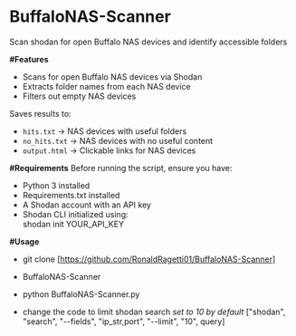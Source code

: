 # BuffaloNAS-Scanner
Scan shodan for open Buffalo NAS devices and identify accessible folders

**#Features**
  - Scans for open Buffalo NAS devices via Shodan
  - Extracts folder names from each NAS device 
  - Filters out empty NAS devices
    
  Saves results to:  
   - `hits.txt` → NAS devices with useful folders  
   - `no_hits.txt` → NAS devices with no useful content  
   - `output.html` → Clickable links for NAS devices  

**#Requirements**
  Before running the script, ensure you have:
   - Python 3 installed
   - Requirements.txt installed
   - A Shodan account with an API key  
   - Shodan CLI initialized using:  
          shodan init YOUR_API_KEY

**#Usage**
   - git clone [https://github.com/RonaldRagetti01/BuffaloNAS-Scanner]
   - BuffaloNAS-Scanner
   - python BuffaloNAS-Scanner.py
       
   - change the code to limit shodan search *set to 10 by default*
          ["shodan", "search", "--fields", "ip_str,port", "--limit", "10", query]


